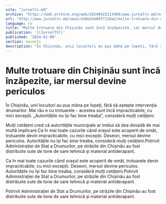 ```yaml
---
site: "jurnaltv.md"
archive: "https://web.archive.org/web/20240422113409/www.jurnaltv.md/news/e20e2de88f7128a2/multe-trotuare-din-chisinau-sunt-inca-inzapezite-iar-mersul-devine-periculos.html?utm_source=RSS&utm_medium=RSS&utm_campaign=RSS"
url: "http://www.jurnaltv.md/news/e20e2de88f7128a2/multe-trotuare-din-chisinau-sunt-inca-inzapezite-iar-mersul-devine-periculos.html"
language: ro
title: "Multe trotuare din Chișinău sunt încă înzăpezite, iar mersul devine periculos"
publication: '[[JurnalTV]]'
published: '2024-01-09'
section: novosti
description: "În Chișinău, unii locuitori au pus mâna pe lopeți, fără să aștepte intervenția drumarilor. Mai rău e cu trotuarele - acestea sunt încă impracticabile, cu mici excepții. „Autoritățile nu își fac bine treaba”, consideră mulți cetățeni."
---
```


# Multe trotuare din Chișinău sunt încă înzăpezite, iar mersul devine periculos

În Chișinău, unii locuitori au pus mâna pe lopeți, fără să aștepte intervenția drumarilor. Mai rău e cu trotuarele - acestea sunt încă impracticabile, cu mici excepții. „Autoritățile nu își fac bine treaba”, consideră mulți cetățeni.

Mulți cetățeni cred că autoritățile municipale ar trebui să dea dovadă de mai multă implicare.Ca în mai toate cazurile când orașul este acoperit de omăt, trotuarele devin impracticabile, cu mici excepții. Deseori, mersul devine periculos. Autoritățile nu își fac bine treaba, consideră mulți cetățeni.Potrivit Administrației de Stat a Drumurilor, pe străzile din Chișinău au fost distribuite sute de tone de sare tehnică și material antiderapant.

Ca în mai toate cazurile când orașul este acoperit de omăt, trotuarele devin impracticabile, cu mici excepții. Deseori, mersul devine periculos. Autoritățile nu își fac bine treaba, consideră mulți cetățeni.Potrivit Administrației de Stat a Drumurilor, pe străzile din Chișinău au fost distribuite sute de tone de sare tehnică și material antiderapant.

Potrivit Administrației de Stat a Drumurilor, pe străzile din Chișinău au fost distribuite sute de tone de sare tehnică și material antiderapant.